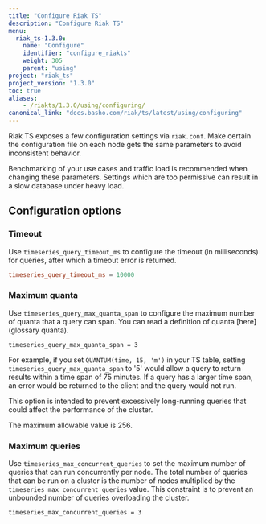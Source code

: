 ```yaml
---
title: "Configure Riak TS"
description: "Configure Riak TS"
menu:
  riak_ts-1.3.0:
    name: "Configure"
    identifier: "configure_riakts"
    weight: 305
    parent: "using"
project: "riak_ts"
project_version: "1.3.0"
toc: true
aliases:
    - /riakts/1.3.0/using/configuring/
canonical_link: "docs.basho.com/riak/ts/latest/using/configuring"
---
```



[glossary quanta]: ../../learn/glossary/quanta


Riak TS exposes a few configuration settings via `riak.conf`. Make certain the configuration file on each node gets the same parameters to avoid inconsistent behavior.

Benchmarking of your use cases and traffic load is recommended when changing these parameters. Settings which are too permissive can result in a slow database under heavy load.

## Configuration options

### Timeout

Use `timeseries_query_timeout_ms` to configure the timeout (in milliseconds) for queries, after which a timeout error is returned.

```riak.conf
timeseries_query_timeout_ms = 10000
```


### Maximum quanta

Use `timeseries_query_max_quanta_span` to configure the maximum number of quanta that a query can span. You can read a definition of quanta [here](glossary quanta).

```
timeseries_query_max_quanta_span = 3
```

For example, if you set `QUANTUM(time, 15, 'm')` in your TS table, setting `timeseries_query_max_quanta_span` to '5' would allow a query to return results within a time span of 75 minutes.  If a query has a larger time span, an error would be returned to the client and the query would not run.

This option is intended to prevent excessively long-running queries that could affect the performance of the cluster.

The maximum allowable value is 256.


### Maximum queries

Use `timeseries_max_concurrent_queries` to set the maximum number of queries that can run concurrently per node. The total number of queries that can be run on a cluster is the number of nodes multiplied by the `timeseries_max_concurrent_queries` value. This constraint is to prevent an unbounded number of queries overloading the cluster.

```
timeseries_max_concurrent_queries = 3
```
